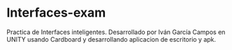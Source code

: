# Interfaces-exam 
Practica de Interfaces inteligentes.
Desarrollado por Iván García Campos en UNITY usando Cardboard y desarrollando aplicacion de escritorio y apk.
